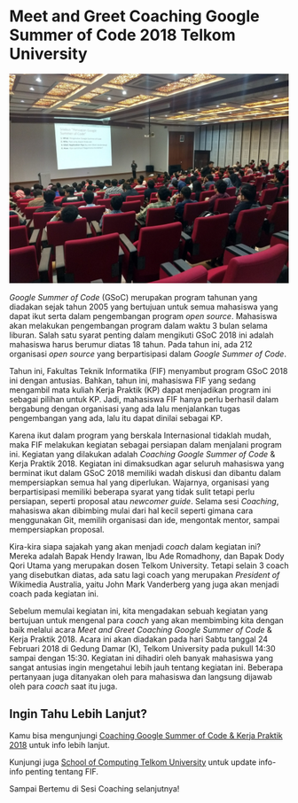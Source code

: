 # Meet and Greet Coaching Google Summer of Code 2018 Telkom University

![meetNgreet](meetandgreet.jpg)

*Google Summer of Code* (GSoC) merupakan program tahunan yang diadakan sejak tahun 2005 yang bertujuan untuk semua mahasiswa yang dapat ikut serta dalam pengembangan program *open source*. Mahasiswa akan melakukan pengembangan program dalam waktu 3 bulan selama liburan. Salah satu syarat penting dalam mengikuti GSoC 2018 ini adalah mahasiswa harus berumur diatas 18 tahun. Pada tahun ini, ada 212 organisasi *open source* yang berpartisipasi dalam *Google Summer of Code*.

Tahun ini, Fakultas Teknik Informatika (FIF) menyambut program GSoC 2018 ini dengan antusias. Bahkan, tahun ini, mahasiswa FIF yang sedang mengambil mata kuliah Kerja Praktik (KP) dapat menjadikan program ini sebagai pilihan untuk KP. Jadi, mahasiswa FIF hanya perlu berhasil dalam bergabung dengan organisasi yang ada lalu menjalankan tugas pengembangan yang ada, lalu itu dapat dinilai sebagai KP.

Karena ikut dalam program yang berskala Internasional tidaklah mudah, maka FIF melakukan kegiatan sebagai persiapan dalam menjalani program ini. Kegiatan yang dilakukan adalah *Coaching Google Summer of Code* & Kerja Praktik 2018. Kegiatan ini dimaksudkan agar seluruh mahasiswa yang berminat ikut dalam GSoC 2018 memiliki wadah diskusi dan dibantu dalam mempersiapkan semua hal yang diperlukan. Wajarnya, organisasi yang berpartisipasi memiliki beberapa syarat yang tidak sulit tetapi perlu persiapan, seperti proposal atau *newcomer guide*. Selama sesi *Coaching*, mahasiswa akan dibimbing mulai dari hal kecil seperti gimana cara menggunakan Git, memilih organisasi dan ide, mengontak mentor, sampai mempersiapkan proposal.

Kira-kira siapa sajakah yang akan menjadi *coach* dalam kegiatan ini? Mereka adalah Bapak Hendy Irawan, Ibu Ade Romadhony, dan Bapak Dody Qori Utama yang merupakan dosen Telkom University. Tetapi selain 3 coach yang disebutkan diatas, ada satu lagi coach yang merupakan *President of* Wikimedia Australia, yaitu John Mark Vanderberg yang juga akan menjadi coach pada kegiatan ini.

Sebelum memulai kegiatan ini, kita mengadakan sebuah kegiatan yang bertujuan untuk mengenal para *coach* yang akan membimbing kita dengan baik melalui acara *Meet and Greet Coaching Google Summer of Code* & Kerja Praktik 2018. Acara ini akan diadakan pada hari Sabtu tanggal 24 Februari 2018 di Gedung Damar (K), Telkom University pada pukull 14:30 sampai dengan 15:30. Kegiatan ini dihadiri oleh banyak mahasiswa yang sangat antusias ingin mengetahui lebih jauh tentang kegiatan ini. Beberapa pertanyaan juga ditanyakan oleh para mahasiswa dan langsung dijawab oleh para *coach* saat itu juga. 




## Ingin Tahu Lebih Lanjut?

Kamu bisa mengunjungi [Coaching Google Summer of Code & Kerja Praktik 2018](https://gsocindonesia.github.io) untuk info lebih lanjut.

Kunjungi juga [School of Computing Telkom University](http://www.telkomuniversity.ac.id) untuk update info-info penting tentang FIF.

Sampai Bertemu di Sesi Coaching selanjutnya!
